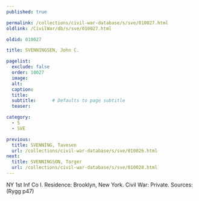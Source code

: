 ```yaml
---
published: true

permalink: /collections/civil-war-database/s/sve/010027.html
oldlink: /CivilWar/db/s/sve/010027.html

oldid: 010027

title: SVENNINGSEN, John C.

pagelist:
  exclude: false
  order: 10027
  image: 
  alt:
  caption:
  title:
  subtitle:      # Defaults to page subtitle
  teaser:

category: 
  - S 
  - SVE

previous:
  title: SVENNING, Tavesen
  url: /collections/civil-war-database/s/sve/010026.html  
next:
  title: SVENNINGSON, Torger
  url: /collections/civil-war-database/s/sve/010028.html   
---
```

NY 1st Inf Co I. Residence: Brooklyn, New York. Civil War: Private. Sources: (Rygg p47)